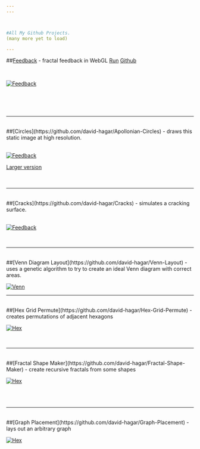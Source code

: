 ```yaml
---
---



#All My Github Projects.
(many more yet to load)

---
```


##[Feedback](http://david-hagar.github.io/Fractal-Feedback/) - fractal feedback in WebGL 
[Run](http://david-hagar.github.io/Fractal-Feedback/) [Github](https://github.com/david-hagar/Fractal-Feedback)

<br>

[![Feedback]( images/feedback.png )](http://david-hagar.github.io/Fractal-Feedback/)

<br><br><br>

---
<br>
##[Circles](https://github.com/david-hagar/Apollonian-Circles) - draws this static image at high resolution.
<br><br>

[![Feedback]( images/apollonian.png )](https://github.com/david-hagar/Apollonian-Circles)


[Larger version](https://raw.github.com/david-hagar/Apollonian-Circles/master/circles-screens/screen0.png)
<br><br><br>

---
<br>
##[Cracks](https://github.com/david-hagar/Cracks) - simulates a cracking surface.
<br><br>

[![Feedback]( images/cracks.png )](https://github.com/david-hagar/Cracks)

<br>

---

<br>
##[Venn Diagram Layout](https://github.com/david-hagar/Venn-Layout) - uses a genetic algorithm to try to create an ideal Venn diagram with correct areas.

[![Venn]( images/venn.png )](https://github.com/david-hagar/Venn-Layout)

---

<br>
##[Hex Grid Permute](https://github.com/david-hagar/Hex-Grid-Permute) - creates permutations of adjacent hexagons
<br>

[![Hex]( images/hex.png )](https://github.com/david-hagar/Venn-Layout)

<br>


---

<br>
##[Fractal Shape Maker](https://github.com/david-hagar/Fractal-Shape-Maker) - create recursive fractals from some shapes
<br>

[![Hex]( images/fsm.png )](https://github.com/david-hagar/Fractal-Shape-Maker)


<br>
<br>




---

<br>
##[Graph Placement](https://github.com/david-hagar/Graph-Placement) - lays out an arbitrary graph
<br>

[![Hex]( images/graph-placement.png )](https://github.com/david-hagar/Graph-Placement)


<br>
<br>
<br>
<br>
<br>
<br>







